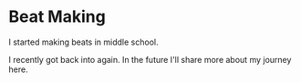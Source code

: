 # Beat Making

I started making beats in middle school.

I recently got back into again. In the future I'll share more about my journey here.